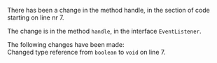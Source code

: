 There has been a change in the method handle, in the section of code starting on line nr 7.
  
The change is in the method ```handle```, in the interface ```EventListener```.
  
The following changes have been made:  
Changed type reference from ```boolean``` to ```void``` on line 7.  
